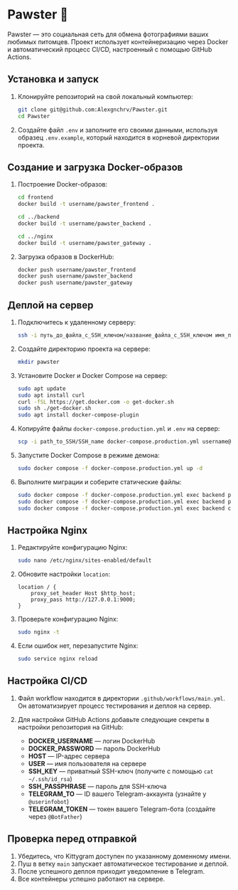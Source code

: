 # Pawster 🐾  
Pawster — это социальная сеть для обмена фотографиями ваших любимых питомцев. Проект использует контейнеризацию через Docker и автоматический процесс CI/CD, настроенный с помощью GitHub Actions.

## Установка и запуск

1. Клонируйте репозиторий на свой локальный компьютер:
    ```bash
    git clone git@github.com:Alexgnchrv/Pawster.git
    cd Pawster
    ```

2. Создайте файл `.env` и заполните его своими данными, используя образец `.env.example`, который находится в корневой директории проекта.

## Создание и загрузка Docker-образов

1. Построение Docker-образов:
    ```bash
    cd frontend
    docker build -t username/pawster_frontend .

    cd ../backend
    docker build -t username/pawster_backend .

    cd ../nginx
    docker build -t username/pawster_gateway .
    ```

2. Загрузка образов в DockerHub:
    ```bash
    docker push username/pawster_frontend
    docker push username/pawster_backend
    docker push username/pawster_gateway
    ```

## Деплой на сервер

1. Подключитесь к удаленному серверу:
    ```bash
    ssh -i путь_до_файла_с_SSH_ключом/название_файла_с_SSH_ключом имя_пользователя@ip_адрес_сервера
    ```

2. Создайте директорию проекта на сервере:
    ```bash
    mkdir pawster
    ```

3. Установите Docker и Docker Compose на сервер:
    ```bash
    sudo apt update
    sudo apt install curl
    curl -fSL https://get.docker.com -o get-docker.sh
    sudo sh ./get-docker.sh
    sudo apt install docker-compose-plugin 
    ```

4. Копируйте файлы `docker-compose.production.yml` и `.env` на сервер:
    ```bash
    scp -i path_to_SSH/SSH_name docker-compose.production.yml username@server_ip:/home/username/kittygram/docker-compose.production.yml
    ```

5. Запустите Docker Compose в режиме демона:
    ```bash
    sudo docker compose -f docker-compose.production.yml up -d
    ```

6. Выполните миграции и соберите статические файлы:
    ```bash
    sudo docker compose -f docker-compose.production.yml exec backend python manage.py migrate
    sudo docker compose -f docker-compose.production.yml exec backend python manage.py collectstatic
    sudo docker compose -f docker-compose.production.yml exec backend cp -r /app/collected_static/. /backend_static/static/
    ```

## Настройка Nginx

1. Редактируйте конфигурацию Nginx:
    ```bash
    sudo nano /etc/nginx/sites-enabled/default
    ```

2. Обновите настройки `location`:
    ```nginx
    location / {
        proxy_set_header Host $http_host;
        proxy_pass http://127.0.0.1:9000;
    }
    ```

3. Проверьте конфигурацию Nginx:
    ```bash
    sudo nginx -t
    ```

4. Если ошибок нет, перезапустите Nginx:
    ```bash
    sudo service nginx reload
    ```

## Настройка CI/CD

1. Файл workflow находится в директории `.github/workflows/main.yml`. Он автоматизирует процесс тестирования и деплоя на сервер.

2. Для настройки GitHub Actions добавьте следующие секреты в настройки репозитория на GitHub:
    - **DOCKER_USERNAME** — логин DockerHub
    - **DOCKER_PASSWORD** — пароль DockerHub
    - **HOST** — IP-адрес сервера
    - **USER** — имя пользователя на сервере
    - **SSH_KEY** — приватный SSH-ключ (получите с помощью `cat ~/.ssh/id_rsa`)
    - **SSH_PASSPHRASE** — пароль для SSH-ключа
    - **TELEGRAM_TO** — ID вашего Telegram-аккаунта (узнайте у `@userinfobot`)
    - **TELEGRAM_TOKEN** — токен вашего Telegram-бота (создайте через `@BotFather`)

## Проверка перед отправкой

1. Убедитесь, что Kittygram доступен по указанному доменному имени.
2. Пуш в ветку `main` запускает автоматическое тестирование и деплой.
3. После успешного деплоя приходит уведомление в Telegram.
4. Все контейнеры успешно работают на сервере.
